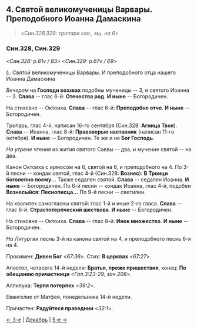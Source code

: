 
## 4. Святой великомученицы Варвары. Преподобного Иоанна Дамаскина

> <*Син.328,329: тропари свв., мц. на 6*>

### Син.328, Син.329

<*Син.328: p.81v / 83*>
<*Син.329: p.67v / 69*>

(:. Святой великомученицы Варвары. И преподобного отца нашего Иоанна Дамаскина

*Вечером* на **Господи воззвах** подобны мученицы -- 3, и святого Иоанна -- 3. 
**Слава** -- глас 6-й: **Отечества род**. 
**И ныне** -- Богородичен. 

На стиховне -- Октоиха. 
**Слава** -- глас 6-й: **Преподобне отче**.
**И ныне** -- Богородичен.

Тропарь, глас 4-й, написан 16-го сентября (Син.328: **Агница Твоя**). 
**Слава** -- Иоанна, глас 8-й: **Правоверью наставник** (написан 11-го октября). 
**И ныне** -- Богородичен. 
Те же и на **Бог Господь**. 

*На утрене* чтения из жития святого Саввы -- два, и мучение святой -- на два. 

Канон Октоиха с ирмосом на 6, святой на 6, и преподобного на 4. 
По 3-й песни -- кондак святой, глас 4-й (Син.328: **Вознес**): **В Троици боголепно поему...** 
Также седален святой. **Слава** -- седален Иоанна. **И ныне** -- Богородичен. 
По 6-й песни -- кондак Иоанна, глас 4-й, подобен **Вознесыйся**: **Песнописца...**
По 9-й песни -- светилен. 

На хвалитех самогласны святой: глас 1-й и иные 2-го гласа. 
**Слава** -- глас 6-й: **Страстотерпческий шествова**. 
**И ныне** -- Богородичен. 

На стиховне -- Октоиха.
**Слава** -- глас 8-й: **Инок множество**. 
**И ныне** -- Богородичен. 

*На Литургии* песнь 3-й из канона святой на 4, и преподобного песнь 6-я на 4. 

Прокимен: **Дивен Бог** <*67:36*>. 
Стих: **В церквах** <*67:27*>. 

Апостол, четверга 14-й недели: **Братья, преже пришествия**, 
конец: **По обещанию причастници** <*Гал.3:23-29; зач.208*>.

Аллилуиа: **Терпя потерпех** <*39:2*>. 

Евангелие от Матфея, понедельника 14-й недели. 

Причастен: **Радуйтеся праведнии** <*32:1*>.

[← 3-е](12_03_SAB.ru.md) | [Декабрь](README.md#4-й) | [5-е →](12_05_SAB.ru.md)
